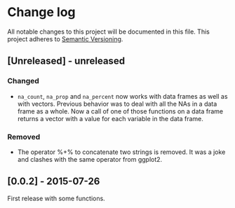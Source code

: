 # Change log

All notable changes to this project will be documented in this file.
This project adheres to [Semantic Versioning](http://semver.org/).

## [Unreleased] - unreleased

### Changed

- `na_count`, `na_prop` and `na_percent` now works with data frames as well as
with vectors.  Previous behavior was to deal with all the NAs in a data frame
as a whole.  Now a call of one of those functions on a data frame returns a
vector with a value for each variable in the data frame.

### Removed

- The operator %+% to concatenate two strings is removed. It was a joke and
clashes with the same operator from ggplot2.


## [0.0.2] - 2015-07-26
First release with some functions.
